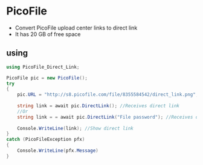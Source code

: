 # PicoFile
* Convert PicoFile upload center links to direct link
* It has 20 GB of free space

## using
````csharp
using PicoFile_Direct_Link;

PicoFile pic = new PicoFile();
try
{
    pic.URL = "http://s8.picofile.com/file/8355584542/direct_link.png"; //Enter the file address
   
    string link = await pic.DirectLink(); //Receives direct link
    //Or
    string link = = await pic.DirectLink("File password"); //Receives direct link
    
    Console.WriteLine(link); //Show direct link
}
catch (PicoFileException pfx)
{
    Console.WriteLine(pfx.Message)
}
````
